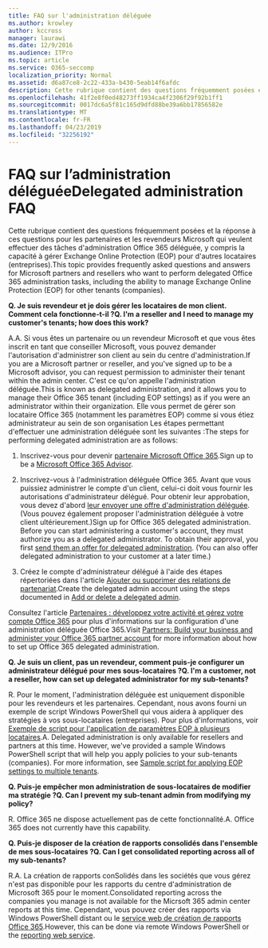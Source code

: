 ```yaml
---
title: FAQ sur l'administration déléguée
ms.author: krowley
author: kccross
manager: laurawi
ms.date: 12/9/2016
ms.audience: ITPro
ms.topic: article
ms.service: O365-seccomp
localization_priority: Normal
ms.assetid: d6a87ce8-2c22-433a-b430-5eab14f6afdc
description: Cette rubrique contient des questions fréquemment posées et la réponse à ces questions pour les partenaires et les revendeurs Microsoft qui veulent effectuer des tâches d'administration Office 365 déléguée, y compris la capacité à gérer Exchange Online Protection (EOP) pour d'autres locataires (entreprises).
ms.openlocfilehash: 41f2e8f0ed48273ff1934ca4f2306f29f92b1ff1
ms.sourcegitcommit: 0017dc6a5f81c165d9dfd88be39a6bb17856582e
ms.translationtype: MT
ms.contentlocale: fr-FR
ms.lasthandoff: 04/23/2019
ms.locfileid: "32256192"
---
```

# <a name="delegated-administration-faq"></a><span data-ttu-id="88125-103">FAQ sur l’administration déléguée</span><span class="sxs-lookup"><span data-stu-id="88125-103">Delegated administration FAQ</span></span>

<span data-ttu-id="88125-104">Cette rubrique contient des questions fréquemment posées et la réponse à ces questions pour les partenaires et les revendeurs Microsoft qui veulent effectuer des tâches d'administration Office 365 déléguée, y compris la capacité à gérer Exchange Online Protection (EOP) pour d'autres locataires (entreprises).</span><span class="sxs-lookup"><span data-stu-id="88125-104">This topic provides frequently asked questions and answers for Microsoft partners and resellers who want to perform delegated Office 365 administration tasks, including the ability to manage Exchange Online Protection (EOP) for other tenants (companies).</span></span>
  
 <span data-ttu-id="88125-105">**Q. Je suis revendeur et je dois gérer les locataires de mon client. Comment cela fonctionne-t-il ?**</span><span class="sxs-lookup"><span data-stu-id="88125-105">**Q. I'm a reseller and I need to manage my customer's tenants; how does this work?**</span></span>
  
<span data-ttu-id="88125-106">A.</span><span class="sxs-lookup"><span data-stu-id="88125-106">A.</span></span> <span data-ttu-id="88125-107">Si vous êtes un partenaire ou un revendeur Microsoft et que vous êtes inscrit en tant que conseiller Microsoft, vous pouvez demander l'autorisation d'administrer son client au sein du centre d'administration.</span><span class="sxs-lookup"><span data-stu-id="88125-107">If you are a Microsoft partner or reseller, and you've signed up to be a Microsoft advisor, you can request permission to administer their tenant within the admin center.</span></span> <span data-ttu-id="88125-108">C'est ce qu'on appelle l'administration déléguée.</span><span class="sxs-lookup"><span data-stu-id="88125-108">This is known as delegated administration, and it allows you to manage their Office 365 tenant (including EOP settings) as if you were an administrator within their organization.</span></span> <span data-ttu-id="88125-109">Elle vous permet de gérer son locataire Office 365 (notamment les paramètres EOP) comme si vous étiez administrateur au sein de son organisation Les étapes permettant d'effectuer une administration déléguée sont les suivantes :</span><span class="sxs-lookup"><span data-stu-id="88125-109">The steps for performing delegated administration are as follows:</span></span>
  
1. <span data-ttu-id="88125-110">Inscrivez-vous pour devenir [partenaire Microsoft Office 365](https://aka.ms/cloudbenefits).</span><span class="sxs-lookup"><span data-stu-id="88125-110">Sign up to be a [Microsoft Office 365 Advisor](https://aka.ms/cloudbenefits).</span></span>
    
2. <span data-ttu-id="88125-p102">Inscrivez-vous à l'administration déléguée Office 365. Avant que vous puissiez administrer le compte d'un client, celui-ci doit vous fournir les autorisations d'administrateur délégué. Pour obtenir leur approbation, vous devez d'abord [leur envoyer une offre d'administration déléguée](https://go.microsoft.com/fwlink/?LinkId=396829). (Vous pouvez également proposer l'administration déléguée à votre client ultérieurement.)</span><span class="sxs-lookup"><span data-stu-id="88125-p102">Sign up for Office 365 delegated administration. Before you can start administering a customer's account, they must authorize you as a delegated administrator. To obtain their approval, you first [send them an offer for delegated administration](https://go.microsoft.com/fwlink/?LinkId=396829). (You can also offer delegated administration to your customer at a later time.)</span></span> 
    
3. <span data-ttu-id="88125-115">Créez le compte d'administrateur délégué à l'aide des étapes répertoriées dans l'article [Ajouter ou supprimer des relations de partenariat](https://go.microsoft.com/fwlink/?LinkId=396831).</span><span class="sxs-lookup"><span data-stu-id="88125-115">Create the delegated admin account using the steps documented in [Add or delete a delegated admin](https://go.microsoft.com/fwlink/?LinkId=396831).</span></span>
    
<span data-ttu-id="88125-116">Consultez l'article [Partenaires : développez votre activité et gérez votre compte Office 365](https://go.microsoft.com/fwlink/?LinkId=301485) pour plus d'informations sur la configuration d'une administration déléguée Office 365.</span><span class="sxs-lookup"><span data-stu-id="88125-116">Visit [Partners: Build your business and administer your Office 365 partner account](https://go.microsoft.com/fwlink/?LinkId=301485) for more information about how to set up Office 365 delegated administration.</span></span> 
  
 <span data-ttu-id="88125-117">**Q. Je suis un client, pas un revendeur, comment puis-je configurer un administrateur délégué pour mes sous-locataires ?**</span><span class="sxs-lookup"><span data-stu-id="88125-117">**Q. I'm a customer, not a reseller, how can set up delegated administrator for my sub-tenants?**</span></span>
  
<span data-ttu-id="88125-p103">R. Pour le moment, l'administration déléguée est uniquement disponible pour les revendeurs et les partenaires. Cependant, nous avons fourni un exemple de script Windows PowerShell qui vous aidera à appliquer des stratégies à vos sous-locataires (entreprises). Pour plus d'informations, voir [Exemple de script pour l'application de paramètres EOP à plusieurs locataires](sample-script-for-applying-eop-settings-to-multiple-tenants.md).</span><span class="sxs-lookup"><span data-stu-id="88125-p103">A. Delegated administration is only available for resellers and partners at this time. However, we've provided a sample Windows PowerShell script that will help you apply policies to your sub-tenants (companies). For more information, see [Sample script for applying EOP settings to multiple tenants](sample-script-for-applying-eop-settings-to-multiple-tenants.md).</span></span>
  
 <span data-ttu-id="88125-122">**Q. Puis-je empêcher mon administration de sous-locataires de modifier ma stratégie ?**</span><span class="sxs-lookup"><span data-stu-id="88125-122">**Q. Can I prevent my sub-tenant admin from modifying my policy?**</span></span>
  
<span data-ttu-id="88125-p104">R. Office 365 ne dispose actuellement pas de cette fonctionnalité.</span><span class="sxs-lookup"><span data-stu-id="88125-p104">A. Office 365 does not currently have this capability.</span></span>
  
 <span data-ttu-id="88125-125">**Q. Puis-je disposer de la création de rapports consolidés dans l'ensemble de mes sous-locataires ?**</span><span class="sxs-lookup"><span data-stu-id="88125-125">**Q. Can I get consolidated reporting across all of my sub-tenants?**</span></span>
  
<span data-ttu-id="88125-126">R.</span><span class="sxs-lookup"><span data-stu-id="88125-126">A.</span></span> <span data-ttu-id="88125-127">La création de rapports conSolidés dans les sociétés que vous gérez n'est pas disponible pour les rapports du centre d'administration de Microsoft 365 pour le moment.</span><span class="sxs-lookup"><span data-stu-id="88125-127">Consolidated reporting across the companies you manage is not available for the Micrsoft 365 admin center reports at this time.</span></span> <span data-ttu-id="88125-128">Cependant, vous pouvez créer des rapports via Windows PowerShell distant ou le [service web de création de rapports Office 365](https://go.microsoft.com/fwlink/?LinkId=279926).</span><span class="sxs-lookup"><span data-stu-id="88125-128">However, this can be done via remote Windows PowerShell or the [reporting web service](https://go.microsoft.com/fwlink/?LinkId=279926).</span></span> 
  

